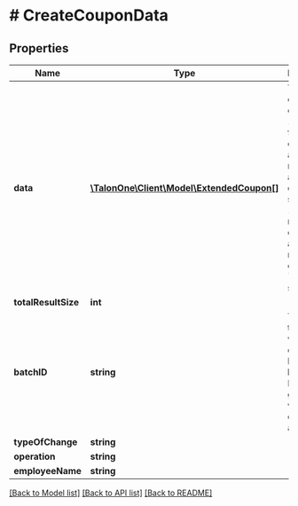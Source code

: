 # # CreateCouponData

## Properties

Name | Type | Description | Notes
------------ | ------------- | ------------- | -------------
**data** | [**\TalonOne\Client\Model\ExtendedCoupon[]**](ExtendedCoupon.md) | The array of coupons codes. If 1000 or fewer coupons are requested, all coupon data is sent. If 1001 or more coupons are requested, only &#x60;BatchID&#x60; is sent. | [optional] 
**totalResultSize** | **int** |  | [optional] 
**batchID** | **string** | The ID of the batch to which the coupon belongs.  **Note:** The Batch ID is generated when coupons are created. | [optional] 
**typeOfChange** | **string** |  | 
**operation** | **string** |  | 
**employeeName** | **string** |  | 

[[Back to Model list]](../../README.md#documentation-for-models) [[Back to API list]](../../README.md#documentation-for-api-endpoints) [[Back to README]](../../README.md)


